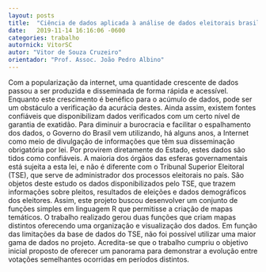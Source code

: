 ```yaml
---
layout: posts
title:  "Ciência de dados aplicada à análise de dados eleitorais brasileiros"
date:   2019-11-14 16:16:06 -0600
categories: trabalho
autornick: VitorSC
autor: "Vitor de Souza Cruzeiro"
orientador: "Prof. Assoc. João Pedro Albino"
---
```

Com a popularização da internet, uma quantidade crescente de dados passou a ser produzida e disseminada de forma rápida e acessível. Enquanto este crescimento é benéfico para o acúmulo de dados, pode ser um obstáculo a verificação da acurácia destes. Ainda assim, existem fontes confiáveis que disponibilizam dados verificados com um certo nível de garantia de exatidão. Para diminuir a burocracia e facilitar o espalhamento dos dados, o Governo do Brasil vem utilizando, há alguns anos, a Internet como meio de divulgação de informações que têm sua disseminação obrigatória por lei. Por provirem diretamente do Estado, estes dados são tidos como confiáveis. A maioria dos órgãos das esferas governamentais está sujeita a esta lei, e não é diferente com o Tribunal Superior Eleitoral (TSE), que serve de administrador dos processos eleitorais no país. São objetos deste estudo os dados disponibilizados pelo TSE, que trazem informações sobre pleitos, resultados de eleições e dados demográficos dos eleitores. Assim, este projeto buscou desenvolver um conjunto de funções simples em linguagem R que permitisse a criação de mapas temáticos. O trabalho realizado gerou duas funções que criam mapas distintos oferecendo uma organização e visualização dos dados. Em função das limitações da base de dados do TSE, não foi possível utilizar uma maior gama de dados no projeto. Acredita-se que o trabalho cumpriu o objetivo inicial proposto de oferecer um panorama para demonstrar a evolução entre votações semelhantes ocorridas em períodos distintos.

